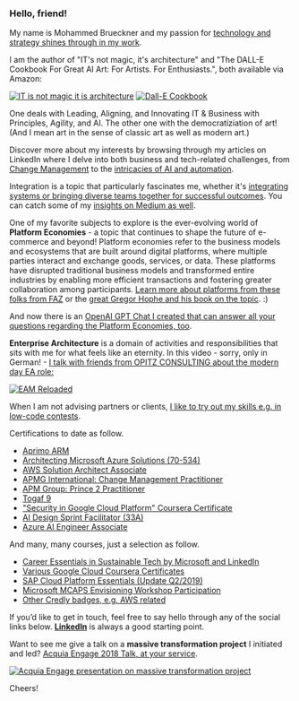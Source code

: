 ### Hello, friend!

My name is Mohammed Brueckner and my passion for [technology and strategy shines through in my work](https://www.linkedin.com/today/author/mbrueckner).

I am the author of "IT's not magic, it's architecture"  and "The DALL-E Cookbook For Great AI Art: For Artists. For Enthusiasts.", both available via Amazon:

[![IT is not magic it is architecture](https://m.media-amazon.com/images/I/81SzWfep24L._SY522_.jpg)](https://www.amazon.com/-/de/dp/B0CVZ1BWPN)
[![Dall-E Cookbook](https://m.media-amazon.com/images/I/91ff7xcipwL._SY522_.jpg)](https://www.amazon.com/-/de/dp/B0CVVXKSNF/)

One deals with Leading, Aligning, and Innovating IT & Business with Principles, Agility, and AI. The other one with the democratiziation of art! (And I mean art in the sense of classic art as well as modern art.)

Discover more about my interests by browsing through my articles on LinkedIn where I delve into both business and tech-related challenges, from [Change Management](https://github.com/MoBRUEC/MoBRUEC/blob/master/changemanagement.md) to the [intricacies of AI and automation](https://github.com/MoBRUEC/AI-how-to-get-started). 

Integration is a topic that particularly fascinates me, whether it's [integrating systems or bringing diverse teams together for successful outcomes](https://github.com/MoBRUEC/MoBRUEC/blob/master/azsummit23.md). You can catch some of my [insights on Medium as well](https://medium.com/@mohammedbrueckner).

One of my favorite subjects to explore is the ever-evolving world of **Platform Economies** - a topic that continues to shape the future of e-commerce and beyond!
Platform economies refer to the business models and ecosystems that are built around digital platforms, where multiple parties interact and exchange goods, services, or data. These platforms have disrupted traditional business models and transformed entire industries by enabling more efficient transactions and fostering greater collaboration among participants.
[Learn more about platforms from these folks from FAZ](https://www.linkedin.com/showcase/fazdeconomy/) or the [great Gregor Hophe and his book on the topic](https://leanpub.com/platformstrategy). :)

And now there is an [OpenAI GPT Chat I created that can answer all your questions regarding the Platform Economies, too](https://chat.openai.com/g/g-ZcYuscMSi-platform-economist).

**Enterprise Architecture** is a domain of activities and responsibilities that sits with me for what feels like an eternity.
In this video - sorry, only in German! - [I talk with friends from OPITZ CONSULTING about the modern day EA role:](https://www.youtube.com/watch?v=7n0MBTRpND4)

[![EAM Reloaded](https://img.youtube.com/vi/7n0MBTRpND4/0.jpg)](https://www.youtube.com/watch?v=7n0MBTRpND4)

When I am not advising partners or clients, [I like to try out my skills e.g. in low-code contests](https://github.com/MoBRUEC/MoBRUEC/blob/master/contests.md).

Certifications to date as follow.

* [Aprimo ARM](https://res.cloudinary.com/dm5qhwg4t/image/upload/v1595537643/moassets/AB4_ARM_Certificate.pdf)
* [Architecting Microsoft Azure Solutions (70-534)](https://www.credly.com/badges/b1921aed-a23e-45dd-833b-d2ee52925f00/public_url)
* [AWS Solution Architect Associate](https://res.cloudinary.com/dm5qhwg4t/image/upload/v1595537645/moassets/awsSolutionsArchitect_AE.pdf)
* [APMG International: Change Management Practitioner](https://res.cloudinary.com/dm5qhwg4t/image/upload/v1595537644/moassets/2000690216-CMP15.pdf)
* [APM Group: Prince 2 Practitioner](https://res.cloudinary.com/dm5qhwg4t/image/upload/v1595537644/moassets/AB1_P2.pdf)
* [Togaf 9](https://res.cloudinary.com/dm5qhwg4t/image/upload/v1595537643/moassets/AB2_TogafF.pdf)
* ["Security in Google Cloud Platform" Coursera Certificate](https://res.cloudinary.com/dm5qhwg4t/image/upload/v1598464557/moassets/security%20gcp.jpg)
* [AI Design Sprint Facilitator (33A)](https://www.linkedin.com/feed/update/urn:li:activity:6841081782889259008/)
* [Azure AI Engineer Associate](https://learn.microsoft.com/api/credentials/share/de-de/MohammedBrueckner-9106/BE78C6DFA17BD1B5?sharingId=4ACDD85742880269)

And many, many courses, just a selection as follow.
* [Career Essentials in Sustainable Tech by Microsoft and LinkedIn](https://www.linkedin.com/learning/certificates/b8ad4ac34267be7af9c4c37b97ec3f2b4275db639453cc3e935203c5a1d57098)
* [Various Google Cloud Coursera Certificates](https://res.cloudinary.com/dm5qhwg4t/image/upload/v1595537644/moassets/cloudera-courses.jpg)
* [SAP Cloud Platform Essentials (Update Q2/2019)](https://open.sap.com/verify/xeseh-dylam-magor-gobyd-sanar)
* [Microsoft MCAPS Envisioning Workshop Participation](https://www.credly.com/badges/a6bce78f-7a10-4e27-a2f9-8ec9b4e9356b)
* [Other Credly badges, e.g. AWS related](https://www.credly.com/users/mohammed-bruckner/badges)

If you’d like to get in touch, feel free to say hello through any of the social links below. **[LinkedIn](https://linkedin.com/in/mbrueckner)** is always a good starting point.

Want to see me give a talk on a **massive transformation project** I initiated and led? [Acquia Engage 2018 Talk, at your service](https://www.youtube.com/watch?v=ix98TGcaoMo).

[![Acquia Engage presentation on massive transformation project](https://img.youtube.com/vi/ix98TGcaoMo/0.jpg)](https://www.youtube.com/watch?v=ix98TGcaoMo)

Cheers!
